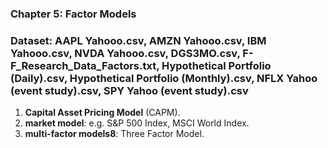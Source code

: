 ### Chapter 5: Factor Models
### Dataset: AAPL Yahooo.csv, AMZN Yahooo.csv, IBM Yahooo.csv, NVDA Yahooo.csv, DGS3MO.csv, F-F_Research_Data_Factors.txt, Hypothetical Portfolio (Daily).csv, Hypothetical Portfolio (Monthly).csv, NFLX Yahoo (event study).csv, SPY Yahoo (event study).csv

1. **Capital Asset Pricing Model** (CAPM).
2. **market model**: e.g. S&P 500 Index, MSCI World Index.
3. **multi-factor models8**: Three Factor Model.
